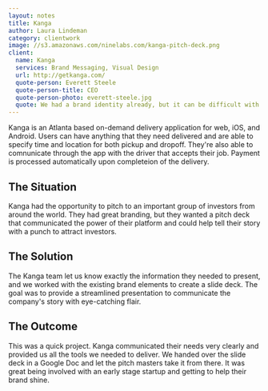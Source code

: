 ```yaml
---
layout: notes
title: Kanga
author: Laura Lindeman
category: clientwork
image: //s3.amazonaws.com/ninelabs.com/kanga-pitch-deck.png
client:
  name: Kanga
  services: Brand Messaging, Visual Design
  url: http://getkanga.com/
  quote-person: Everett Steele
  quote-person-title: CEO
  quote-person-photo: everett-steele.jpg
  quote: We had a brand identity already, but it can be difficult with a small startup team to put together a cohesive strategy. We brought on the Nine Labs team for a project that was small in scope but had a big impact on our company. They put together a pitch deck for a major funding event. It took our branding to the next level and really highlighted the feel of our company. The team was great to work with--efficient, communicative, and invested in our success.
---
```

Kanga is an Atlanta based on-demand delivery application for web, iOS, and Android. Users can have anything that they need delivered and are able to specify time and location for both pickup and dropoff. They're also able to comnunicate through the app with the driver that accepts their job. Payment is processed automatically upon completeion of the delivery.

## The Situation
Kanga had the opportunity to pitch to an important group of investors from around the world. They had great branding, but they wanted a pitch deck that communicated the power of their platform and could help tell their story with a punch to attract investors.

## The Solution
The Kanga team let us know exactly the information they needed to present, and we worked with the existing brand elements to create a slide deck. The goal was to provide a streamlined presentation to communicate the company's story with eye-catching flair.

## The Outcome
This was a quick project. Kanga communicated their needs very clearly and provided us all the tools we needed to deliver. We handed over the slide deck in a Google Doc and let the pitch masters take it from there. It was great being involved with an early stage startup and getting to help their brand shine.